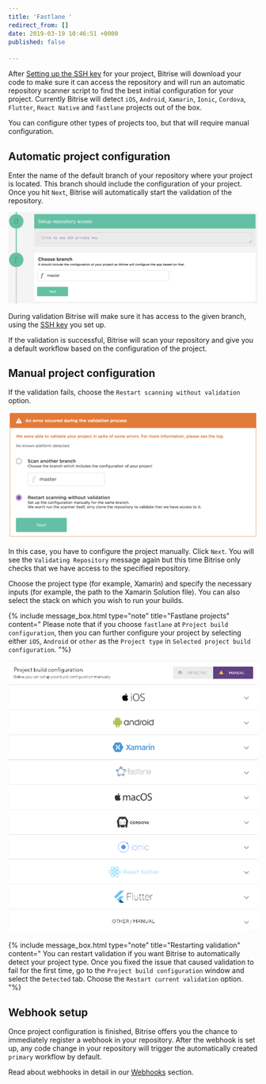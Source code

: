 ```yaml
---
title: 'Fastlane '
redirect_from: []
date: 2019-03-19 10:46:51 +0000
published: false

---
```

After [Setting up the SSH key](/adding-a-new-app/setting-up-ssh-keys) for your project, Bitrise will download your code to make sure it can access the repository and will run an automatic repository scanner script to find the best initial configuration for your project. Currently Bitrise will detect `iOS`, `Android`, `Xamarin`, `Ionic`, `Cordova`, `Flutter`, `React Native` and `fastlane` projects out of the box.

You can configure other types of projects too, but that will require manual configuration.

## Automatic project configuration

Enter the name of the default branch of your repository where your project is located. This branch should include the configuration of your project. Once you hit `Next`, Bitrise will automatically start the validation of the repository.

![](/img/choose-branch.png)

During validation Bitrise will make sure it has access to the given branch, using the [SSH key](/adding-a-new-app/setting-up-ssh-keys) you set up.

If the validation is successful, Bitrise will scan your repository and give you a default workflow based on the configuration of the project.

## Manual project configuration

If the validation fails, choose the `Restart scanning without validation` option.

![](/img/validation-failed.png)

In this case, you have to configure the project manually. Click `Next`. You will see the `Validating Repository` message again but this time Bitrise only checks that we have access to the specified repository.

Choose the project type (for example, Xamarin) and specify the necessary inputs (for example, the path to the Xamarin Solution file). You can also select the stack on which you wish to run your builds.

{% include message_box.html type="note" title="Fastlane projects" content=" Please note that if you choose `fastlane` at `Project build configuration`, then you can further configure your project by selecting either `iOS`, `Android` or `other` as the `Project type` in `Selected project build configuration`.
"%}

![](/img/project-build-config.png)

{% include message_box.html type="note" title="Restarting validation" content=" You can restart validation if you want Bitrise to automatically detect your project type. Once you fixed the issue that caused validation to fail for the first time, go to the `Project build configuration` window and select the `Detected` tab. Choose the `Restart current validation` option. "%}

## Webhook setup

Once project configuration is finished, Bitrise offers you the chance to immediately register a webhook in your repository. After the webhook is set up, any code change in your repository will trigger the automatically created `primary` workflow by default.

Read about webhooks in detail in our [Webhooks](/webhooks) section.
